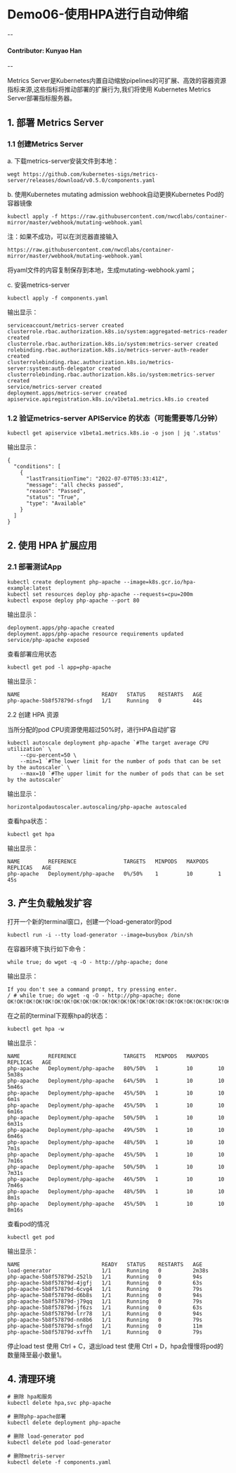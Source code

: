 # Demo06-使用HPA进行自动伸缩
--
#### Contributor: Kunyao Han
--

Metrics Server是Kubernetes内置自动缩放pipelines的可扩展、高效的容器资源指标来源,这些指标将推动部署的扩展行为,我们将使用 Kubernetes Metrics Server部署指标服务器。

## 1. 部署 Metrics Server

### 1.1 创建Metrics Server

a. 下载metrics-server安装文件到本地：

```
wegt https://github.com/kubernetes-sigs/metrics-server/releases/download/v0.5.0/components.yaml
```

b. 使用Kubernetes mutating admission webhook自动更换Kubernetes Pod的容器镜像

```
kubectl apply -f https://raw.githubusercontent.com/nwcdlabs/container-mirror/master/webhook/mutating-webhook.yaml
```
注：如果不成功，可以在浏览器直接输入

```
https://raw.githubusercontent.com/nwcdlabs/container-mirror/master/webhook/mutating-webhook.yaml
```
将yaml文件的内容复制保存到本地，生成mutating-webhook.yaml；

c. 安装metrics-server

```
kubectl apply -f components.yaml
```
输出显示：

```
serviceaccount/metrics-server created
clusterrole.rbac.authorization.k8s.io/system:aggregated-metrics-reader created
clusterrole.rbac.authorization.k8s.io/system:metrics-server created
rolebinding.rbac.authorization.k8s.io/metrics-server-auth-reader created
clusterrolebinding.rbac.authorization.k8s.io/metrics-server:system:auth-delegator created
clusterrolebinding.rbac.authorization.k8s.io/system:metrics-server created
service/metrics-server created
deployment.apps/metrics-server created
apiservice.apiregistration.k8s.io/v1beta1.metrics.k8s.io created
```

### 1.2 验证metrics-server APIService 的状态（可能需要等几分钟）

```
kubectl get apiservice v1beta1.metrics.k8s.io -o json | jq '.status'
```
输出显示：

```
{
  "conditions": [
    {
      "lastTransitionTime": "2022-07-07T05:33:41Z",
      "message": "all checks passed",
      "reason": "Passed",
      "status": "True",
      "type": "Available"
    }
  ]
}
```

## 2. 使用 HPA 扩展应用

### 2.1 部署测试App

```
kubectl create deployment php-apache --image=k8s.gcr.io/hpa-example:latest
kubectl set resources deploy php-apache --requests=cpu=200m
kubectl expose deploy php-apache --port 80
```

输出显示：

```
deployment.apps/php-apache created
deployment.apps/php-apache resource requirements updated
service/php-apache exposed
```

查看部署应用状态

```
kubectl get pod -l app=php-apache
```

输出显示：

```
NAME                          READY   STATUS    RESTARTS   AGE
php-apache-5b8f57879d-sfngd   1/1     Running   0          44s
```

2.2 创建 HPA 资源

当所分配的pod CPU资源使用超过50%时，进行HPA自动扩容

```
kubectl autoscale deployment php-apache `#The target average CPU utilization` \
    --cpu-percent=50 \
    --min=1 `#The lower limit for the number of pods that can be set by the autoscaler` \
    --max=10 `#The upper limit for the number of pods that can be set by the autoscaler` 
```

输出显示：

```
horizontalpodautoscaler.autoscaling/php-apache autoscaled
```

查看hpa状态：

```
kubectl get hpa
```
输出显示：

```
NAME         REFERENCE               TARGETS   MINPODS   MAXPODS   REPLICAS   AGE
php-apache   Deployment/php-apache   0%/50%    1         10        1          45s
```

## 3. 产生负载触发扩容

打开一个新的terminal窗口，创建一个load-generator的pod

```
kubectl run -i --tty load-generator --image=busybox /bin/sh
```

在容器环境下执行如下命令：

```
while true; do wget -q -O - http://php-apache; done
```

输出显示：

```
If you don't see a command prompt, try pressing enter.
/ # while true; do wget -q -O - http://php-apache; done
OK!OK!OK!OK!OK!OK!OK!OK!OK!OK!OK!OK!OK!OK!OK!OK!OK!OK!OK!OK!OK!OK!OK!OK!OK!OK!OK!OK!OK!OK!OK!OK!OK!OK!OK!OK!OK!OK!OK!OK!OK!OK!OK!OK!OK!OK!OK!OK!OK!OK!OK!OK!OK!OK!OK!OK!OK!OK!OK!OK!OK!OK!OK!OK!OK!OK!OK!OK!OK!OK!OK!OK!OK!OK!OK!OK!OK!OK!OK!OK!OK!OK!OK!OK!OK!OK!OK!OK!OK!OK!OK!OK!OK!OK!OK!OK!OK!OK!OK!OK!OK!OK!OK!OK!OK!OK!OK!OK!OK!OK!OK!OK!OK!OK!OK!OK!OK!OK!OK!OK!OK!OK!OK!OK!OK!OK!OK!OK!OK!OK!OK!OK!OK!OK!OK!OK!OK!OK!OK!OK!OK!OK!OK!OK!OK!OK!OK!OK!OK!OK!OK!OK!OK!OK!OK!OK!OK!OK!OK!OK!OK!OK!OK!OK!OK!OK!OK!OK!OK!OK!OK!OK!OK!OK!OK!OK!OK!OK!OK!OK!OK!OK!OK!OK!OK!OK!OK!OK!OK!OK!OK!OK!OK!OK!OK!OK!OK!OK!OK!OK!OK!OK!OK!OK!OK!OK!OK!OK!OK!OK!OK!OK!OK!OK!OK!OK!OK!OK!OK!OK!OK!OK!OK!OK!OK!OK!OK!OK!OK!OK!OK!OK!OK!OK!OK!OK!OK!OK!OK!OK!OK!OK!OK!OK!OK!OK!OK!OK!OK!OK!OK!OK!OK!OK!
```

在之前的terminal下观察hpa的状态：

```
kubectl get hpa -w
```

输出显示：

```
NAME         REFERENCE               TARGETS   MINPODS   MAXPODS   REPLICAS   AGE
php-apache   Deployment/php-apache   80%/50%   1         10        10         5m38s
php-apache   Deployment/php-apache   64%/50%   1         10        10         5m46s
php-apache   Deployment/php-apache   45%/50%   1         10        10         6m1s
php-apache   Deployment/php-apache   45%/50%   1         10        10         6m16s
php-apache   Deployment/php-apache   50%/50%   1         10        10         6m31s
php-apache   Deployment/php-apache   49%/50%   1         10        10         6m46s
php-apache   Deployment/php-apache   48%/50%   1         10        10         7m1s
php-apache   Deployment/php-apache   45%/50%   1         10        10         7m16s
php-apache   Deployment/php-apache   50%/50%   1         10        10         7m31s
php-apache   Deployment/php-apache   46%/50%   1         10        10         7m46s
php-apache   Deployment/php-apache   48%/50%   1         10        10         8m1s
php-apache   Deployment/php-apache   45%/50%   1         10        10         8m16s
```

查看pod的情况

```
kubectl get pod
```

输出显示：

```
NAME                          READY   STATUS    RESTARTS   AGE
load-generator                1/1     Running   0          2m38s
php-apache-5b8f57879d-252lb   1/1     Running   0          94s
php-apache-5b8f57879d-4jgfj   1/1     Running   0          63s
php-apache-5b8f57879d-6cvg4   1/1     Running   0          79s
php-apache-5b8f57879d-d6b8s   1/1     Running   0          94s
php-apache-5b8f57879d-j79qq   1/1     Running   0          79s
php-apache-5b8f57879d-jf6zs   1/1     Running   0          63s
php-apache-5b8f57879d-lrr78   1/1     Running   0          94s
php-apache-5b8f57879d-nn8b6   1/1     Running   0          79s
php-apache-5b8f57879d-sfngd   1/1     Running   0          11m
php-apache-5b8f57879d-xvffh   1/1     Running   0          79s
```

停止load test 使用 Ctrl + C，退出load test 使用 Ctrl + D，hpa会慢慢将pod的数量降至最小数量1。

## 4. 清理环境

```
# 删除 hpa和服务
kubectl delete hpa,svc php-apache

# 删除php-apache部署
kubectl delete deployment php-apache

# 删除 load-generator pod
kubectl delete pod load-generator

# 删除metris-server
kubectl delete -f components.yaml
```
